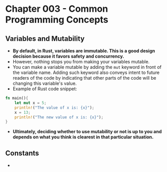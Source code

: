 # Chapter 003 - Common Programming Concepts

## Variables and Mutability
* __By default, in Rust, variables are immutable. This is a good design decision because it favors safety and concurrency.__
* However, nothing stops you from making your variables mutable.
* You can make a variable mutable by adding the ```mut``` keyword in front of the variable name. Adding such keyword also conveys intent to future readers of the code by indicating that other parts of the code will be changing this variable's value.
* Example of Rust code snippet:
```rs
fn main(){
    let mut x = 5;
    println!("The value of x is: {x}");
    x = 13;
    println!("The new value of x is: {x}");
}
```
* __Ultimately, deciding whether to use mutability or not is up to you and depends on what you think is clearest in that particular situation.__

## Constants
* 